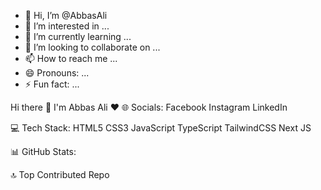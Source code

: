 - 👋 Hi, I’m @AbbasAli
- 👀 I’m interested in ...
- 🌱 I’m currently learning ...
- 💞️ I’m looking to collaborate on ...
- 📫 How to reach me ...
- 😄 Pronouns: ...
- ⚡ Fun fact: ...

<!---
AbbasAli97/AbbasAli97 is a ✨ special ✨ repository because its `README.md` (this file) appears on your GitHub profile.
You can click the Preview link to take a look at your changes.
--->
Hi there 👋 I'm Abbas Ali ❤️
🌐 Socials:
Facebook Instagram LinkedIn

💻 Tech Stack:
HTML5 CSS3 JavaScript TypeScript TailwindCSS Next JS

📊 GitHub Stats:




🔝 Top Contributed Repo

